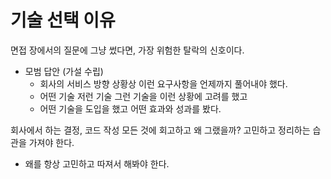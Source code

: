 # 기술 선택 이유

면접 장에서의 질문에 그냥 썼다면, 가장 위험한 탈락의 신호이다.

- 모범 답안 (가설 수립)
  - 회사의 서비스 방향 상황상 이런 요구사항을 언제까지 풀어내야 했다.
  - 어떤 기술 저런 기술 그런 기술을 이런 상황에 고려를 했고
  - 어떤 기술을 도입을 했고 어떤 효과와 성과를 봤다.

회사에서 하는 결정, 코드 작성 모든 것에 회고하고 왜 그랬을까? 고민하고 정리하는 습관을 가져야 한다.

- 왜를 항상 고민하고 따져서 해봐야 한다.

